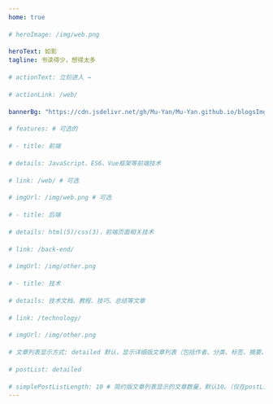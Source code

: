 ```yaml
---
home: true

# heroImage: /img/web.png

heroText: 如影 
tagline: 书读得少，想得太多

# actionText: 立刻进入 →

# actionLink: /web/

bannerBg: "https://cdn.jsdelivr.net/gh/Mu-Yan/Mu-Yan.github.io/blogsImg/18.jpg" # auto => 网格纹背景(有bodyBgImg时无背景)，默认 |  none => 无 | '大图地址' | background: 自定义背景样式 提示：如发现文本颜色不适应你的背景时可以到palette.styl修改$bannerTextColor变量

# features: # 可选的

# - title: 前端

# details: JavaScript、ES6、Vue框架等前端技术

# link: /web/ # 可选

# imgUrl: /img/web.png # 可选

# - title: 后端

# details: html(5)/css(3)，前端页面相关技术

# link: /back-end/

# imgUrl: /img/other.png

# - title: 技术

# details: 技术文档、教程、技巧、总结等文章

# link: /technology/

# imgUrl: /img/other.png

# 文章列表显示方式: detailed 默认，显示详细版文章列表（包括作者、分类、标签、摘要、分页等）| simple => 显示简约版文章列表（仅标题和日期）| none 不显示文章列表

# postList: detailed

# simplePostListLength: 10 # 简约版文章列表显示的文章数量，默认10。（仅在postList设置为simple时生效）
---
```



<!-- 小熊猫 -->

[comment]: <> (<img src="/img/panda-waving.png" class="panda no-zoom" style="width: 130px;height: 115px;opacity: 0.8;margin-bottom: -4px;padding-bottom:0;position: fixed;bottom: 0;left: 0.5rem;z-index: 1;"> )

[comment]: <> (## 关于)

<style>
.anchor-down {
  display: block;
  margin: 12rem auto 0;
  bottom: 45px;
  width: 20px;
  height: 20px;
  font-size: 34px;
  text-align: center;
  animation: bounce-in 5s 3s infinite;
  position: absolute;
  left: 50%;
  bottom: 30%;
  margin-left: -10px;
  cursor: pointer;
}
@-webkit-keyframes bounce-in{
  0%{transform:translateY(0)}
  20%{transform:translateY(0)}
  50%{transform:translateY(-20px)}
  80%{transform:translateY(0)}
  to{transform:translateY(0)}
}
.anchor-down::before {
  content: "";
  width: 20px;
  height: 20px;
  display: block;
  border-right: 3px solid #fff;
  border-top: 3px solid #fff;
  transform: rotate(135deg);
  position: absolute;
  bottom: 10px;
}
.anchor-down::after {
  content: "";
  width: 20px;
  height: 20px;
  display: block;
  border-right: 3px solid #fff;
  border-top: 3px solid #fff;
  transform: rotate(135deg);
}
</style>

<script>
export default {
  mounted() {
    this.initAnchorDown();

    async function setSiteFirstImage() {
      let imgSrc = await (new Promise((resolve) => {
        let tmpImage = new Image(),
            imgSrc = (()=>{
                let index = parseInt(Math.random() * 21) + 1
                index = index < 10 ? "0"+index : index
                return `https://cdn.jsdelivr.net/gh/langyamu/resources/blogImage/${index}.jpg`
            })()

        tmpImage.src = imgSrc
        tmpImage.onload = function () {
          resolve(imgSrc)
        }
        tmpImage.onerror = function () {
          resolve(null)
        }
      }))
      if (imgSrc) {
        document.querySelector('.home-wrapper .banner')
            .style
            .background = `url("${imgSrc}") center center / cover no-repeat`
        document.querySelector('.body-bg')
            .style
            .background = `url("${imgSrc}") center center / cover no-repeat`
      }
    }

    setSiteFirstImage()
    let timer = setInterval(setSiteFirstImage, 30000)
  },

  methods: {
    initAnchorDown() {
      const ifJanchor = document.getElementById("JanchorDown");
      ifJanchor && ifJanchor.parentNode.removeChild(ifJanchor);
      let a = document.createElement('a');
      a.id = 'JanchorDown';
      a.className = 'anchor-down';
      document.querySelector('.home-wrapper .banner').append(a);
      let targetA = document.getElementById("JanchorDown");
      targetA.addEventListener('click', e => { // 添加点击事件
        this.scrollFn();
      })
    },
    scrollFn() {
      const windowH = document.querySelector('.home-wrapper .banner').clientHeight; // 获取窗口高度
      // document.documentElement.scrollTop = windowH; // 滚动条滚动到指定位置
      this.scrollIntoView('.main-wrapper')
    },
    scrollIntoView(traget) {
      const tragetElem = document.querySelector(traget);
      const tragetElemPostition = tragetElem.offsetTop;

      // 判断是否支持新特性
      if (
          typeof window.getComputedStyle(document.body).scrollBehavior ==
          "undefined"
      ) {
        // 当前滚动高度
        let scrollTop =
            document.documentElement.scrollTop || document.body.scrollTop;
        // 滚动step方法
        const step = function () {
          // 距离目标滚动距离
          let distance = tragetElemPostition - scrollTop;
          // 目标滚动位置
          scrollTop = scrollTop + distance / 5;
          if (Math.abs(distance) < 1) {
            window.scrollTo(0, tragetElemPostition);
          } else {
            window.scrollTo(0, scrollTop);
            setTimeout(step, 20);
          }
        };
        step();
      } else {
        tragetElem.scrollIntoView({
          behavior: "smooth",
          inline: "nearest"
        });
      }
    }
  }
}
</script>

